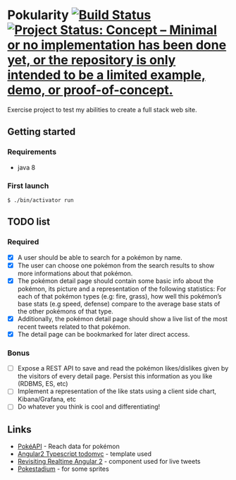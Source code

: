 # Pokularity [![Build Status](https://travis-ci.org/Isammoc/pokularity.svg?branch=master)](https://travis-ci.org/Isammoc/pokularity) [![Project Status: Concept – Minimal or no implementation has been done yet, or the repository is only intended to be a limited example, demo, or proof-of-concept.](http://www.repostatus.org/badges/latest/concept.svg)](http://www.repostatus.org/#concept)

Exercise project to test my abilities to create a full stack web site.

## Getting started

### Requirements

 * java 8

### First launch

```
$ ./bin/activator run
```

## TODO list

### Required

 * [x] A user should be able to search for a pokémon by name.
 * [x] The user can choose one pokémon from the search results to show more informations about that pokémon.
 * [x] The pokémon detail page should contain some basic info about the pokémon, its picture and a representation of the following statistics: For each of that pokémon types (e.g: fire, grass), how well this pokémon’s base stats (e.g speed, defense) compare to the average base stats of the other pokémons of that type.
 * [x] Additionally, the pokémon detail page should show a live list of the most recent tweets related to that pokémon.
 * [x] The detail page can be bookmarked for later direct access.

### Bonus
 * [ ] Expose a REST API to save and read the pokémon likes/dislikes given by the visitors of every detail page. Persist this information as you like (RDBMS, ES, etc)
 * [ ] Implement a representation of the like stats using a client side chart, Kibana/Grafana, etc
 * [ ] Do whatever you think is cool and differentiating!

## Links
 * [PokéAPI](http://pokeapi.co/) - Reach data for pokémon
 * [Angular2 Typescript todomvc](https://github.com/tastejs/todomvc/tree/master/examples/angular2) - template used
 * [Revisiting Realtime Angular 2](https://blog.pusher.com/revisiting-realtime-angular-2/) - component used for live tweets
 * [Pokestadium](http://www.pokestadium.com/) - for some sprites
